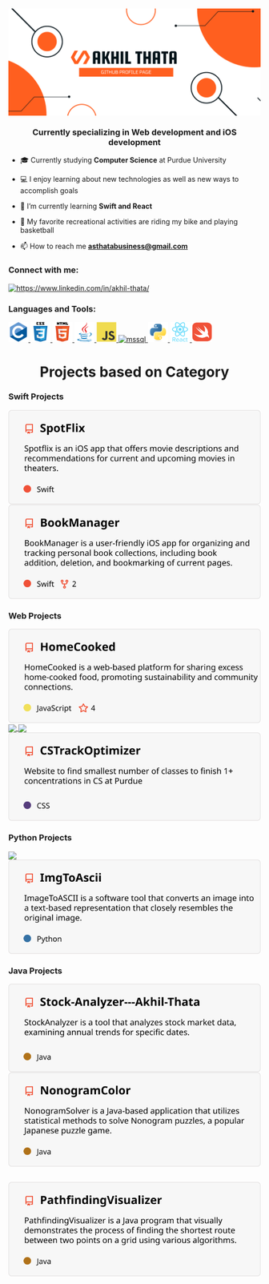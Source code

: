 <h1 align="center">
  <picture>
    <source 
      srcset="darkmode-banner.png"
      media="(prefers-color-scheme: dark)"
    />
    <source
      srcset="lightmode-banner.png"
      media="(prefers-color-scheme: light), (prefers-color-scheme: no-preference)"
    />
    <img align="center" src="lightmode-banner.png" />
  </picture>
</h1>
<h3 align="center">Currently specializing in Web development and iOS development</h3>

- 🎓 Currently studying **Computer Science** at Purdue University

- 💻 I enjoy learning about new technologies as well as new ways to accomplish goals

- 🌱 I’m currently learning **Swift and React**

- 🏀 My favorite recreational activities are riding my bike and playing basketball

- 📫 How to reach me **asthatabusiness@gmail.com**

<h3 align="left">Connect with me:</h3>
<p align="left">
<a href="https://www.linkedin.com/in/akhil-thata/" target="blank"><img align="center" src="https://raw.githubusercontent.com/rahuldkjain/github-profile-readme-generator/master/src/images/icons/Social/linked-in-alt.svg" alt="https://www.linkedin.com/in/akhil-thata/" height="30" width="40" /></a>
</p>

<h3 align="left">Languages and Tools:</h3>
<p align="left"> <a href="https://www.cprogramming.com/" target="_blank" rel="noreferrer"> <img src="https://raw.githubusercontent.com/devicons/devicon/master/icons/c/c-original.svg" alt="c" width="40" height="40"/> </a> <a href="https://www.w3schools.com/css/" target="_blank" rel="noreferrer"> <img src="https://raw.githubusercontent.com/devicons/devicon/master/icons/css3/css3-original-wordmark.svg" alt="css3" width="40" height="40"/> </a> <a href="https://www.w3.org/html/" target="_blank" rel="noreferrer"> <img src="https://raw.githubusercontent.com/devicons/devicon/master/icons/html5/html5-original-wordmark.svg" alt="html5" width="40" height="40"/> </a> <a href="https://www.java.com" target="_blank" rel="noreferrer"> <img src="https://raw.githubusercontent.com/devicons/devicon/master/icons/java/java-original.svg" alt="java" width="40" height="40"/> </a> <a href="https://developer.mozilla.org/en-US/docs/Web/JavaScript" target="_blank" rel="noreferrer"> <img src="https://raw.githubusercontent.com/devicons/devicon/master/icons/javascript/javascript-original.svg" alt="javascript" width="40" height="40"/> </a> <a href="https://www.microsoft.com/en-us/sql-server" target="_blank" rel="noreferrer"> <img src="https://www.svgrepo.com/show/303229/microsoft-sql-server-logo.svg" alt="mssql" width="40" height="40"/> </a> <a href="https://www.python.org" target="_blank" rel="noreferrer"> <img src="https://raw.githubusercontent.com/devicons/devicon/master/icons/python/python-original.svg" alt="python" width="40" height="40"/> </a> <a href="https://reactjs.org/" target="_blank" rel="noreferrer"> <img src="https://raw.githubusercontent.com/devicons/devicon/master/icons/react/react-original-wordmark.svg" alt="react" width="40" height="40"/> </a> <a href="https://developer.apple.com/swift/" target="_blank" rel="noreferrer"> <img src="https://raw.githubusercontent.com/devicons/devicon/master/icons/swift/swift-original.svg" alt="swift" width="40" height="40"/> </a> </p>

<h1 align="center">Projects based on Category</h1>
<h3 align="left">Swift Projects</h3>
<a href="https://github.com/athata1/Spotflix">
  <picture>
    <source 
      srcset="https://raw.githubusercontent.com/athata1/athata1/main/pins/GithubSpotflixDark.svg"
      media="(prefers-color-scheme: dark)"
    />
    <source
      srcset="https://raw.githubusercontent.com/athata1/athata1/main/pins/GithubSpotflixLight.svg"
      media="(prefers-color-scheme: light), (prefers-color-scheme: no-preference)"
    />
    <img align="center" src="pins/GithubSpotflixLight.svg" />
  </picture>
</a>
<a href="https://github.com/BooksManager/BookManager">
  <picture>
    <source 
      srcset="https://raw.githubusercontent.com/athata1/athata1/main/pins/GithubBookManagerDark.svg"
      media="(prefers-color-scheme: dark)"
    />
    <source
      srcset="https://raw.githubusercontent.com/athata1/athata1/main/pins/GithubBookManagerLight.svg"
      media="(prefers-color-scheme: light), (prefers-color-scheme: no-preference)"
    />
    <img align="center" src="https://raw.githubusercontent.com/athata1/athata1/main/pins/GithubBookManagerLight.svg" />
  </picture>
</a>
<h3 align="left">Web Projects</h3>
<a href="https://github.com/athata1/HomeCooked">
  <picture>
    <source 
      srcset="https://raw.githubusercontent.com/athata1/athata1/main/pins/GithubHomeCookedDark.svg"
      media="(prefers-color-scheme: dark)"
    />
    <source
      srcset="https://raw.githubusercontent.com/athata1/athata1/main/pins/GithubHomeCookedLight.svg"
      media="(prefers-color-scheme: light), (prefers-color-scheme: no-preference)"
    />
    <img align="center" src="https://raw.githubusercontent.com/athata1/athata1/main/pins/GithubHomeCookedLight.svg" />
  </picture>
</a>
<a href="https://github.com/athata1/CSTrackOptimizerReact">
  <picture>
    <source 
      srcset="https://raw.githubusercontent.com/athata1/athata1/main/pins/GithubCSTrackOptimizerReactDark.svg"
      media="(prefers-color-scheme: dark)"
    />
    <source
      srcset="https://raw.githubusercontent.com/athata1/athata1/main/pins/GithubCSTrackOptimizerReactLight.svg"
      media="(prefers-color-scheme: light), (prefers-color-scheme: no-preference)"
    />
    <img align="center" src="https://github-readme-stats-git-masterrstaa-rickstaa.vercel.app/api/pin/?username=athata1&repo=CSTrackOptimizer&theme=swift" />
  </picture>
</a>
<a href="https://github.com/athata1/GeospatialVoronoiVisualizer">
  <picture>
    <source 
      srcset="https://raw.githubusercontent.com/athata1/athata1/main/pins/GithubvoronoivisualizerDark.png.svg"
      media="(prefers-color-scheme: dark)"
    />
    <source
      srcset="https://raw.githubusercontent.com/athata1/athata1/main/pins/GithubvoronoivisualizerLight.svg"
      media="(prefers-color-scheme: light), (prefers-color-scheme: no-preference)"
    />
    <img align="center" src="https://raw.githubusercontent.com/athata1/athata1/main/pins/GithubvoronoivisualizerLight.png.svg" />
  </picture>
</a>
<a href="https://github.com/athata1/CSTrackOptimizer">
  <picture>
    <source 
      srcset="https://raw.githubusercontent.com/athata1/athata1/main/pins/GithubCSTrackOptimizerDark.svg"
      media="(prefers-color-scheme: dark)"
    />
    <source
      srcset="https://raw.githubusercontent.com/athata1/athata1/main/pins/GithubCSTrackOptimizerLight.svg"
      media="(prefers-color-scheme: light), (prefers-color-scheme: no-preference)"
    />
    <img align="center" src="https://raw.githubusercontent.com/athata1/athata1/main/pins/GithubCSTrackOptimizerLight.svg" />
  </picture>
</a>
<h3 align="left">Python Projects</h3>
<a href="https://github.com/athata1/ValorantClipper">
  <picture>
    <source 
      srcset="https://raw.githubusercontent.com/athata1/athata1/main/pins/GithubValorantClipperDark.svg"
      media="(prefers-color-scheme: dark)"
    />
    <source
      srcset="https://raw.githubusercontent.com/athata1/athata1/main/pins/GithubValorantClipperLight.svg"
      media="(prefers-color-scheme: light), (prefers-color-scheme: no-preference)"
    />
    <img align="center" src="pins/GithubValorantClipperLight.sv" />
  </picture>
</a>
<a href="https://github.com/athata1/ImgToAscii">
  <picture>
    <source 
      srcset="https://raw.githubusercontent.com/athata1/athata1/main/pins/GithubImgToAsciiDark.svg"
      media="(prefers-color-scheme: dark)"
    />
    <source
      srcset="https://raw.githubusercontent.com/athata1/athata1/main/pins/GithubImgToAsciiLight.svg"
      media="(prefers-color-scheme: light), (prefers-color-scheme: no-preference)"
    />
    <img align="center" src="https://raw.githubusercontent.com/athata1/athata1/main/pins/GithubImgToAsciiLight.svg" />
  </picture>
</a>
<h3 align="left">Java Projects</h3>
<div style="margin-bottom: 30px;">
  <a href="https://github.com/athata1/Stock-Analyzer---Akhil-Thata">
    <picture>
      <source 
        srcset="https://raw.githubusercontent.com/athata1/athata1/main/pins/GithubStockAnalyzerDark.svg"
        media="(prefers-color-scheme: dark)"
      />
      <source
        srcset="https://raw.githubusercontent.com/athata1/athata1/main/pins/GithubStockAnalyzerLight.svg"
        media="(prefers-color-scheme: light), (prefers-color-scheme: no-preference)"
      />
      <img align="center" src="pins/GithubStockAnalyzerLight.svg" />
    </picture>
  </a>
  <a href="https://github.com/athata1/NonogramColor">
    <picture>
      <source 
        srcset="https://raw.githubusercontent.com/athata1/athata1/main/pins/GithubNonogramColorDark.svg"
        media="(prefers-color-scheme: dark)"
      />
      <source
        srcset="https://raw.githubusercontent.com/athata1/athata1/main/pins/GithubNonogramColorLight.svg"
        media="(prefers-color-scheme: light), (prefers-color-scheme: no-preference)"
      />
      <img align="center" src="https://raw.githubusercontent.com/athata1/athata1/main/pins/GithubNonogramColorLight.svg" />
    </picture>
  </a>
</div>
<a href="https://github.com/athata1/PathfindingVisualizer">
  <picture>
      <source 
        srcset="https://raw.githubusercontent.com/athata1/athata1/main/pins/GithubPathfindingVisualizerDark.svg"
        media="(prefers-color-scheme: dark)"
      />
      <source
        srcset="https://raw.githubusercontent.com/athata1/athata1/main/pins/GithubPathfindingVisualizerLight.svg"
        media="(prefers-color-scheme: light), (prefers-color-scheme: no-preference)"
      />
      <img align="center" src="https://raw.githubusercontent.com/athata1/athata1/main/pins/GithubPathfindingVisualizerLight.svg" />
    </picture>
</a>
